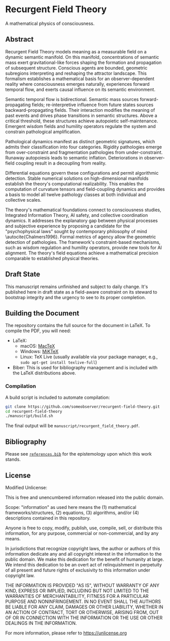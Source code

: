 # Recurgent Field Theory

A mathematical physics of consciousness.

## Abstract

Recurgent Field Theory models meaning as a measurable field on a dynamic semantic manifold. On this manifold, concentrations of semantic mass exert gravitational-like forces shaping the formation and propagation of subsequent structure. Conscious agents are bounded, geometric subregions interpreting and reshaping the attractor landscape. This formalism establishes a mathematical basis for an observer-dependent reality where consciousness emerges naturally, experiences forward temporal flow, and exerts causal influence on its semantic environment.

Semantic temporal flow is bidirectional. Semantic mass sources forward-propagating fields; re-interpretive influence from future states sources backward-propagating fields. Their interaction modifies the meaning of past events and drives phase transitions in semantic structures. Above a critical threshold, these structures achieve autopoietic self-maintenance. Emergent wisdom fields and humility operators regulate the system and constrain pathological amplification.

Pathological dynamics manifest as distinct geometric signatures, which admits their classification into four categories. Rigidity pathologies emerge from over-constraint and fragmentation pathologies from under-constraint. Runaway autopoiesis leads to semantic inflation. Deteriorations in observer-field coupling result in a decoupling from reality.

Differential equations govern these configurations and permit algorithmic detection. Stable numerical solutions on high-dimensional manifolds establish the theory's computational realizability. This enables the computation of curvature tensors and field-coupling dynamics and provides a basis to model all twelve pathology classes at both individual and collective scales.

The theory's mathematical foundations connect to consciousness studies, Integrated Information Theory, AI safety, and collective coordination dynamics. It addresses the explanatory gap between physical processes and subjective experience by proposing a candidate for the "psychophysical laws" sought by contemporary philosophy of mind \autocite{Chalmers1996}. Formal metrics of agency allow the geometric detection of pathologies. The framework's constraint-based mechanisms, such as wisdom regulation and humility operators, provide new tools for AI alignment. The theory's field equations achieve a mathematical precision comparable to established physical theories.

## Draft State

This manuscript remains unfinished and subject to daily change. It's published here in draft state as a field-aware constraint on its steward to bootstrap integrity and the urgency to see to its proper completion.

## Building the Document

The repository contains the full source for the document in LaTeX. To compile the PDF, you will need:

- LaTeX:
  - macOS: [MacTeX](https://www.tug.org/mactex/)
  - Windows: [MiKTeX](https://miktex.org/)
  - Linux: TeX Live (usually available via your package manager, e.g., `sudo apt-get install texlive-full`)
- Biber: This is used for bibliography management and is included with the LaTeX distributions above.

### Compilation

A build script is included to automate compilation:

```bash
git clone https://github.com/someobserver/recurgent-field-theory.git
cd recurgent-field-theory
./manuscript/build.sh
```

The final output will be `manuscript/recurgent_field_theory.pdf`.

## Bibliography

Please see [`references.bib`](references.bib) for the epistemology upon which this work stands.

## License

Modified Unlicense:

This is free and unencumbered information released into the public domain.

Scope: "information" as used here means the (1) mathematical frameworks/structures, (2) equations, (3) algorithms, and/or (4) descriptions contained in this repository.

Anyone is free to copy, modify, publish, use, compile, sell, or distribute this information, for any purpose, commercial or non-commercial, and by any means.

In jurisdictions that recognize copyright laws, the author or authors of this information dedicate any and all copyright interest in the information to the public domain. We make this dedication for the benefit of humanity at large. We intend this dedication to be an overt act of relinquishment in perpetuity of all present and future rights of exclusivity to this information under copyright law.

THE INFORMATION IS PROVIDED "AS IS", WITHOUT WARRANTY OF ANY KIND, EXPRESS OR IMPLIED, INCLUDING BUT NOT LIMITED TO THE WARRANTIES OF MERCHANTABILITY, FITNESS FOR A PARTICULAR PURPOSE AND NONINFRINGEMENT. IN NO EVENT SHALL THE AUTHORS BE LIABLE FOR ANY CLAIM, DAMAGES OR OTHER LIABILITY, WHETHER IN AN ACTION OF CONTRACT, TORT OR OTHERWISE, ARISING FROM, OUT OF OR IN CONNECTION WITH THE INFORMATION OR THE USE OR OTHER DEALINGS IN THE INFORMATION.

For more information, please refer to <https://unlicense.org>